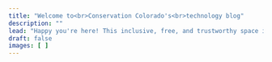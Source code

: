 ```yaml
---
title: "Welcome to<br>Conservation Colorado's<br>technology blog"
description: ""
lead: "Happy you're here! This inclusive, free, and trustworthy space is where we share ways you can better use technology in your work — It's Technically Useful!"
draft: false
images: [ ]
---
```

